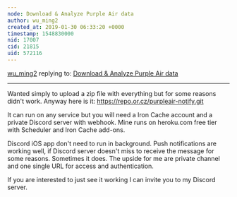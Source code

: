 ```yaml
---
node: Download & Analyze Purple Air data
author: wu_ming2
created_at: 2019-01-30 06:33:20 +0000
timestamp: 1548830000
nid: 17007
cid: 21815
uid: 572116
---
```




[wu_ming2](../profile/wu_ming2) replying to: [Download & Analyze Purple Air data](../notes/jiteovien/08-28-2018/download-analyze-your-purple-air-data)

----
Wanted simply to upload a zip file with everything but for some reasons didn't work.  Anyway here is it:  https://repo.or.cz/purpleair-notify.git

It can run on any service but you will need a Iron Cache account and a private Discord server with webhook.  Mine runs on heroku.com free tier with Scheduler and Iron Cache add-ons.

Discord iOS app don't need to run in background.  Push notifications are working well, if Discord server doesn't miss to receive the message for some reasons.  Sometimes it does.  The upside for me are private channel and one single URL for access and authentication.

If you are interested to just see it working I can invite you to my Discord server.